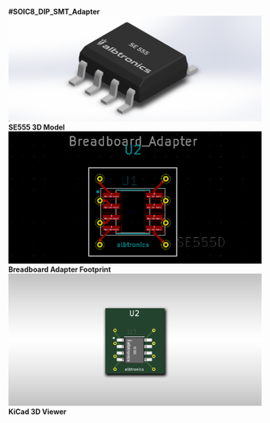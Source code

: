 **#SOIC8_DIP_SMT_Adapter**
<img src="images/SE555.png">
**SE555 3D Model**
<img src="images/Adapter.png">
**Breadboard Adapter Footprint**
<img src="images/3D_Adapter.png">
**KiCad 3D Viewer**
